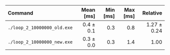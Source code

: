 | Command | Mean [ms] | Min [ms] | Max [ms] | Relative |
|:---|---:|---:|---:|---:|
| `./loop_2_10000000_old.exe` | 0.4 ± 0.1 | 0.3 | 0.8 | 1.27 ± 0.24 |
| `./loop_2_10000000_new.exe` | 0.3 ± 0.0 | 0.3 | 1.4 | 1.00 |
